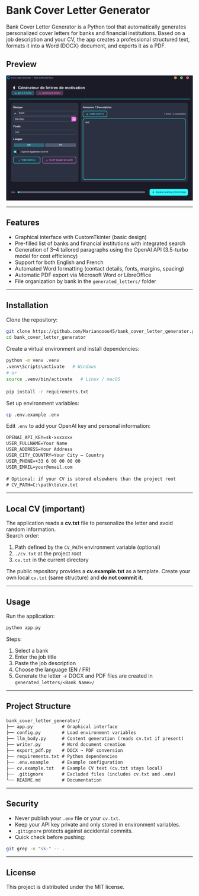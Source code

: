 # Bank Cover Letter Generator  

Bank Cover Letter Generator is a Python tool that automatically generates personalized cover letters for banks and financial institutions. Based on a job description and your CV, the app creates a professional structured text, formats it into a Word (DOCX) document, and exports it as a PDF.  

## Preview  
![Interface – Dark Mode](docs/screenshot-ui.png)  

---  

## Features  
- Graphical interface with CustomTkinter (basic design)  
- Pre-filled list of banks and financial institutions with integrated search  
- Generation of 3–4 tailored paragraphs using the OpenAI API (3.5-turbo model for cost efficiency)  
- Support for both English and French  
- Automated Word formatting (contact details, fonts, margins, spacing)  
- Automatic PDF export via Microsoft Word or LibreOffice  
- File organization by bank in the `generated_letters/` folder  

---  

## Installation  

Clone the repository:  
```bash
git clone https://github.com/Marianoooo45/bank_cover_letter_generator.git
cd bank_cover_letter_generator
```  

Create a virtual environment and install dependencies:  
```bash
python -m venv .venv
.venv\Scripts\activate   # Windows
# or
source .venv/bin/activate   # Linux / macOS

pip install -r requirements.txt
```  

Set up environment variables:  
```bash
cp .env.example .env
```  

Edit `.env` to add your OpenAI key and personal information:  
```dotenv
OPENAI_API_KEY=sk-xxxxxxx
USER_FULLNAME=Your Name
USER_ADDRESS=Your Address
USER_CITY_COUNTRY=Your City – Country
USER_PHONE=+33 6 00 00 00 00
USER_EMAIL=your@email.com

# Optional: if your CV is stored elsewhere than the project root
# CV_PATH=C:\path\to\cv.txt
```  

---  

## Local CV (important)  
The application reads a **cv.txt** file to personalize the letter and avoid random information.  
Search order:  
1. Path defined by the `CV_PATH` environment variable (optional)  
2. `./cv.txt` at the project root  
3. `cv.txt` in the current directory  

The public repository provides a **cv.example.txt** as a template. Create your own local `cv.txt` (same structure) and **do not commit it**.  

---  

## Usage  

Run the application:  
```bash
python app.py
```  

Steps:  
1. Select a bank  
2. Enter the job title  
3. Paste the job description  
4. Choose the language (EN / FR)  
5. Generate the letter → DOCX and PDF files are created in `generated_letters/<Bank Name>/`  

---  

## Project Structure  
```text
bank_cover_letter_generator/
├── app.py           # Graphical interface
├── config.py        # Load environment variables
├── llm_body.py      # Content generation (reads cv.txt if present)
├── writer.py        # Word document creation
├── export_pdf.py    # DOCX → PDF conversion
├── requirements.txt # Python dependencies
├── .env.example     # Example configuration
├── cv.example.txt   # Example CV text (cv.txt stays local)
├── .gitignore       # Excluded files (includes cv.txt and .env)
└── README.md        # Documentation
```  

---  

## Security  
- Never publish your `.env` file or your `cv.txt`.  
- Keep your API key private and only stored in environment variables.  
- `.gitignore` protects against accidental commits.  
- Quick check before pushing:  
```bash
git grep -n "sk-" -- .
```  

---  

## License  
This project is distributed under the MIT license.  
